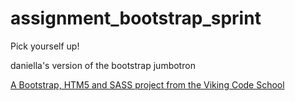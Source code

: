 assignment_bootstrap_sprint
===========================

Pick yourself up!

daniella's version of the bootstrap jumbotron

[A Bootstrap, HTM5 and SASS project from the Viking Code School](http://www.vikingcodeschool.com)
